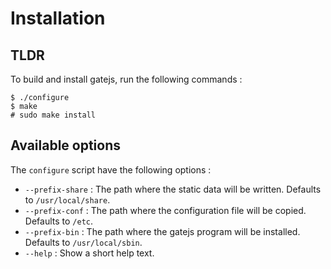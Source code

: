 Installation
============

TLDR
----
To build and install gatejs, run the following commands :

	$ ./configure
	$ make
	# sudo make install

Available options
-----------------
The `configure` script have the following options :
* `--prefix-share` : The path where the static data will be written. Defaults to
  `/usr/local/share`.
* `--prefix-conf` : The path where the configuration file will be copied.
  Defaults to `/etc`.
* `--prefix-bin` : The path where the gatejs program will be installed. Defaults
  to `/usr/local/sbin`.
* `--help` : Show a short help text.
